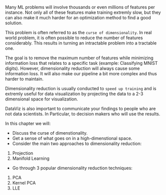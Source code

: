Many ML problems will involve thousands or even millions of features per instance. Not only all of these features make training extremly slow, but they can also make it much harder for an optimization method to find a good solution.

This problem is often referred to as the `curse of dimensionality`. In real world problem, it is often possible to reduce the number of features considerably. This results in turning an intractable problem into a tractable one.

The goal is to remove the maximum number of features while minimizing information loss that relates to a specific task (example: Classifying MNIST digits). However, dimensionality reduction will always cause some information loss. It will also make our pipeline a bit more complex and thus harder to maintain.

Dimensionality reduction is usually conducted to `speed up training` and is extremly useful for data visualization by projecting the data to a 2-3 dimensional space for visualization.

DataViz is also important to communicate your findings to people who are not data scientists. In Particular, to decision makers who will use the results.

In this chapter we will:

- Discuss the curse of dimenstionality.
- Get a sense of what goes on in a high-dimenstional space.
- Consider the main two approaches to dimensionality reduction:
1. Projection
2. Manifold Learning
- Go through 3 popular dimensionality reduction techniques:
1. PCA
2. Kernel PCA
3. LLE
